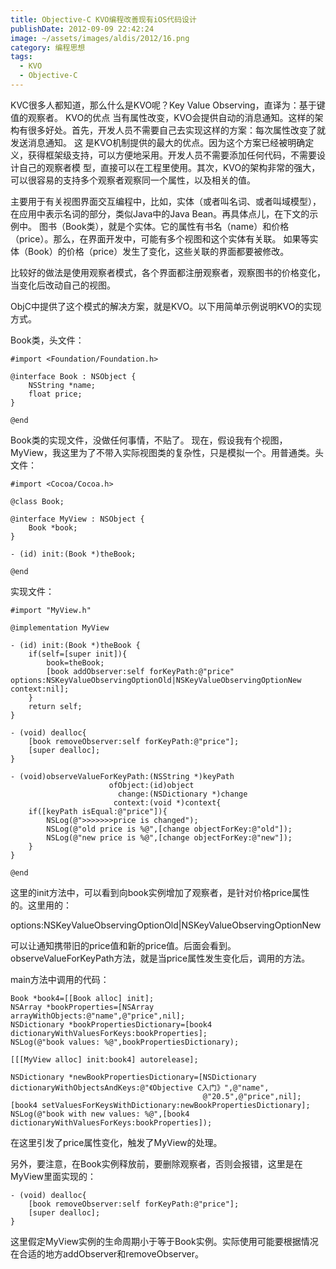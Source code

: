 ```yaml
---
title: Objective-C KVO编程改善现有iOS代码设计
publishDate: 2012-09-09 22:42:24
image: ~/assets/images/aldis/2012/16.png
category: 编程思想
tags:
  - KVO
  - Objective-C
---
```


KVC很多人都知道，那么什么是KVO呢？Key Value Observing，直译为：基于键值的观察者。
KVO的优点
当有属性改变，KVO会提供自动的消息通知。这样的架构有很多好处。首先，开发人员不需要自己去实现这样的方案：每次属性改变了就发送消息通知。
这 是KVO机制提供的最大的优点。因为这个方案已经被明确定义，获得框架级支持，可以方便地采用。开发人员不需要添加任何代码，不需要设计自己的观察者模 型，直接可以在工程里使用。其次，KVO的架构非常的强大，可以很容易的支持多个观察者观察同一个属性，以及相关的值。

主要用于有关视图界面交互编程中，比如，实体（或者叫名词、或者叫域模型），在应用中表示名词的部分，类似Java中的Java Bean。再具体点儿，在下文的示例中。
图书（Book类），就是个实体。它的属性有书名（name）和价格（price）。那么，在界面开发中，可能有多个视图和这个实体有关联。
如果等实体（Book）的价格（price）发生了变化，这些关联的界面都要被修改。

比较好的做法是使用观察者模式，各个界面都注册观察者，观察图书的价格变化，当变化后改动自己的视图。

ObjC中提供了这个模式的解决方案，就是KVO。以下用简单示例说明KVO的实现方式。

Book类，头文件：

```objc
#import <Foundation/Foundation.h>

@interface Book : NSObject {
    NSString *name;
    float price;
}

@end
```

Book类的实现文件，没做任何事情，不贴了。
现在，假设我有个视图，MyView，我这里为了不带入实际视图类的复杂性，只是模拟一个。用普通类。头文件：

```objc
#import <Cocoa/Cocoa.h>

@class Book;

@interface MyView : NSObject {
    Book *book;
}

- (id) init:(Book *)theBook;

@end
```

<!-- more -->

实现文件：

```objc
#import "MyView.h"

@implementation MyView

- (id) init:(Book *)theBook {
    if(self=[super init]){
        book=theBook;
        [book addObserver:self forKeyPath:@"price" options:NSKeyValueObservingOptionOld|NSKeyValueObservingOptionNew context:nil];
    }
    return self;
}

- (void) dealloc{
    [book removeObserver:self forKeyPath:@"price"];
    [super dealloc];
}

- (void)observeValueForKeyPath:(NSString *)keyPath
                      ofObject:(id)object
                        change:(NSDictionary *)change
                       context:(void *)context{
    if([keyPath isEqual:@"price"]){
        NSLog(@">>>>>>>price is changed");
        NSLog(@"old price is %@",[change objectForKey:@"old"]);
        NSLog(@"new price is %@",[change objectForKey:@"new"]);
    }
}

@end
```

这里的init方法中，可以看到向book实例增加了观察者，是针对价格price属性的。这里用的：

options:NSKeyValueObservingOptionOld|NSKeyValueObservingOptionNew

可以让通知携带旧的price值和新的price值。后面会看到。observeValueForKeyPath方法，就是当price属性发生变化后，调用的方法。

main方法中调用的代码：

```objc
Book *book4=[[Book alloc] init];
NSArray *bookProperties=[NSArray arrayWithObjects:@"name",@"price",nil];
NSDictionary *bookPropertiesDictionary=[book4 dictionaryWithValuesForKeys:bookProperties];
NSLog(@"book values: %@",bookPropertiesDictionary);

[[[MyView alloc] init:book4] autorelease];

NSDictionary *newBookPropertiesDictionary=[NSDictionary dictionaryWithObjectsAndKeys:@"《Objective C入门》",@"name",
                                           @"20.5",@"price",nil];
[book4 setValuesForKeysWithDictionary:newBookPropertiesDictionary];
NSLog(@"book with new values: %@",[book4 dictionaryWithValuesForKeys:bookProperties]);
```

在这里引发了price属性变化，触发了MyView的处理。

另外，要注意，在Book实例释放前，要删除观察者，否则会报错，这里是在MyView里面实现的：

```objc
- (void) dealloc{
    [book removeObserver:self forKeyPath:@"price"];
    [super dealloc];
}
```

这里假定MyView实例的生命周期小于等于Book实例。实际使用可能要根据情况在合适的地方addObserver和removeObserver。
